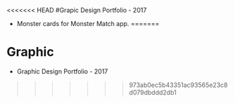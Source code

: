 <<<<<<< HEAD
#Grapic Design Portfolio - 2017
- Monster cards for Monster Match app.
=======
# Graphic
- Graphic Design Portfolio - 2017
>>>>>>> 973ab0ec5b43351ac93565e23c8d079dbddd2db1
